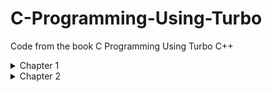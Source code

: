 # C-Programming-Using-Turbo
Code from the book C Programming Using Turbo C++ 

<details>
  <summary>Chapter 1</summary>
  
  ### [oneline.c](./Chapter1/ONELINE.C)

  Page 9

  ``I charge thee, speak!``

  ### [printwo.c](./Chapter1/PRINTWO.C)

  Page 20

  ``This is the number two: 2``

  ### [venus.c](./Chapter1/VENUS.C)

  Page 21

  ``Venus is 67 million miles``

 ``from the sun.``

  ### [sayjay.c](./Chapter1/SAYJAY.C)

  Page 22

  ``The letter j is pronounced jay.``

  ### [oneline2.c](./Chapter1/ONELINE2.C)

  Page 24

 `` I charge thee, speak!``

</details>
<details>
  <summary>Chapter 2</summary>
  
  ### [var.c](./Chapter2/VAR.C)
  
  Page 29
  
  ` This is the number two: 2 `
  
  ### [event.c](./Chapter2/EVENT.C)
  
  Page 33
  
  ` The winnning time in heat C of event 5 was 27.250000.`
  
  ### [event2.c](./Chapter2/EVENT2.C)
  
  Page 35
  
  ` The winning time in heat C of event 5 was 27.250000.`
  
  ### [event3.c](./Chapter2/EVENT3.C)
  
  Page 36
  
  ` The winning time in heat C of event 5 was 27.25. `
  
  ### [field.c](./Chapter2/FIELD.C)
  
  Page 37
  
  ` 3.0 12.5 523.3 `
  
  `300.0 1200.5 5300.3 `
  
  ### [field2.c](./Chapter2/FIELD2.C)
  
  Page 37
  
  ```
    3.0   12.5   523.3
  300.0 1200.5  5300.3
  ```
  
  ### [field3.c](./Chapter2/FIELD3.C)
  
  Page 39
  
  ### [tabtest.c](./Chapter2/TABTEST.C)
  
  Page 39
  
  ### [charbox.c](./Chapter2/CHARBOX.C)
  
  Page 41
  
  ### [box6char.c](./Chapter2/BOX6CHAR.C)
  
  Page 41
  
  ### [age.c](./Chapter2/AGE.C)
  
  Page 43
  
  ### [event4.c](./Chapter2/EVENT4.C)
  
  Page 44
  
  ### [addrtest.c](./Chapter2/ADDRTEST.C)
  
  Page 46
</details>
